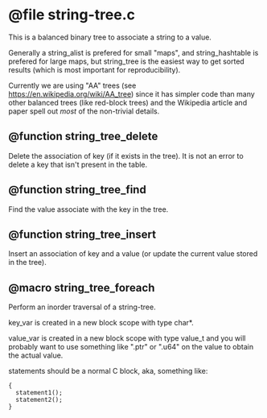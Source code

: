 # @file string-tree.c

This is a balanced binary tree to associate a string to a value.

Generally a string_alist is prefered for small "maps", and
string_hashtable is prefered for large maps, but string_tree is the
easiest way to get sorted results (which is most important for
reproducibility).

Currently we are using "AA" trees (see
https://en.wikipedia.org/wiki/AA_tree) since it has simpler code
than many other balanced trees (like red-block trees) and the
Wikipedia article and paper spell out *most* of the non-trivial
details.
 
## @function string_tree_delete

Delete the association of key (if it exists in the tree). It is not
an error to delete a key that isn't present in the table.
 
## @function string_tree_find

Find the value associate with the key in the tree.
 
## @function string_tree_insert

Insert an association of key and a value (or update the current
value stored in the tree).
 
## @macro string_tree_foreach

Perform an inorder traversal of a string-tree.

key_var is created in a new block scope with type char*.

value_var is created in a new block scope with type value_t and you
will probably want to use something like ".ptr" or ".u64" on the
value to obtain the actual value.

statements should be a normal C block, aka, something like:
```
{
  statement1();
  statement2();
}
```
 
